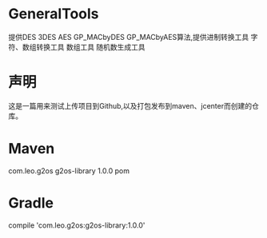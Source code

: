 # GeneralTools
提供DES 3DES AES GP_MACbyDES GP_MACbyAES算法,提供进制转换工具 字符、数组转换工具 数组工具 随机数生成工具

# 声明
这是一篇用来测试上传项目到Github,以及打包发布到maven、jcenter而创建的仓库。

# Maven
<dependency>
  <groupId>com.leo.g2os</groupId>
  <artifactId>g2os-library</artifactId>
  <version>1.0.0</version>
  <type>pom</type>
</dependency>

# Gradle
compile 'com.leo.g2os:g2os-library:1.0.0'